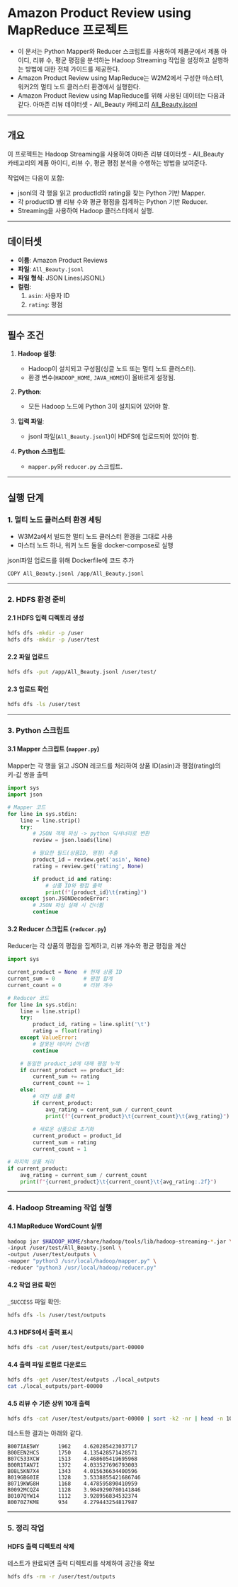 # Amazon Product Review using MapReduce 프로젝트

- 이 문서는 Python Mapper와 Reducer 스크립트를 사용하여 제품군에서 제품 아이디, 리뷰 수, 평균 평점을 분석하는 Hadoop Streaming 작업을 설정하고 실행하는 방법에 대한 전체 가이드를 제공한다.
- Amazon Product Review using MapReduce는 W2M2에서 구성한 마스터1, 워커2의 멀티 노드 클러스터 환경에서 실행한다.
- Amazon Product Review using MapReduce를 위해 사용된 데이터는 다음과 같다. 아마존 리뷰 데이터셋 - All_Beauty 카테고리 [All_Beauty.jsonl](https://amazon-reviews-2023.github.io/)

---

## **개요**

이 프로젝트는 Hadoop Streaming을 사용하여 아마존 리뷰 데이터셋 - All_Beauty 카테고리의 제품 아이디, 리뷰 수, 평균 평점 분석을 수행하는 방법을 보여준다. 

작업에는 다음이 포함:
- jsonl의 각 행을 읽고 productId와 rating을 찾는 Python 기반 Mapper.
- 각 productID 별 리뷰 수와 평균 평점을 집계하는 Python 기반 Reducer.
- Streaming을 사용하여 Hadoop 클러스터에서 실행.

---
## **데이터셋**
- **이름**: Amazon Product Reviews
- **파일**: `All_Beauty.jsonl`
- **파일 형식**: JSON Lines(JSONL)
- **컬럼**:
  1. `asin`: 사용자 ID
  2. `rating`: 평점

---

## **필수 조건**

1. **Hadoop 설정**:
   - Hadoop이 설치되고 구성됨(싱글 노드 또는 멀티 노드 클러스터).
   - 환경 변수(`HADOOP_HOME`, `JAVA_HOME`)이 올바르게 설정됨.

2. **Python**:
   - 모든 Hadoop 노드에 Python 3이 설치되어 있어야 함.

3. **입력 파일**:
   - jsonl 파일(`All_Beauty.jsonl`)이 HDFS에 업로드되어 있어야 함.

4. **Python 스크립트**:
   - `mapper.py`와 `reducer.py` 스크립트.

---

## **실행 단계**

### **1. 멀티 노드 클러스터 환경 세팅**
- W3M2a에서 빌드한 멀티 노드 클러스터 환경을 그대로 사용
- 마스터 노드 하나, 워커 노드 둘을 docker-compose로 실행


jsonl파일 업로드를 위해 Dockerfile에 코드 추가
```
COPY All_Beauty.jsonl /app/All_Beauty.jsonl
```
---

### **2. HDFS 환경 준비**

#### **2.1 HDFS 입력 디렉토리 생성**
```bash
hdfs dfs -mkdir -p /user
hdfs dfs -mkdir -p /user/test
```

#### **2.2  파일 업로드**
```bash
hdfs dfs -put /app/All_Beauty.jsonl /user/test/
```

#### **2.3 업로드 확인**
```bash
hdfs dfs -ls /user/test
```

---

### **3. Python 스크립트**

#### **3.1 Mapper 스크립트 (`mapper.py`)**
Mapper는 각 행을 읽고 JSON 레코드를 처리하여 상품 ID(asin)과 평점(rating)의 키-값 쌍을 출력
```python
import sys
import json

# Mapper 코드
for line in sys.stdin: 
    line = line.strip() 
    try:
        # JSON 객체 파싱 -> python 딕셔너리로 변환
        review = json.loads(line)

        # 필요한 필드(상품ID, 평점) 추출
        product_id = review.get('asin', None)
        rating = review.get('rating', None)

        if product_id and rating:
            # 상품 ID와 평점 출력
            print(f"{product_id}\t{rating}")
    except json.JSONDecodeError:
        # JSON 파싱 실패 시 건너뜀
        continue

```

#### **3.2 Reducer 스크립트 (`reducer.py`)**
Reducer는 각 상품의 평점을 집계하고, 리뷰 개수와 평균 평점을 계산
```python
import sys

current_product = None  # 현재 상품 ID
current_sum = 0         # 평점 합계
current_count = 0       # 리뷰 개수

# Reducer 코드
for line in sys.stdin:
    line = line.strip()
    try:
        product_id, rating = line.split('\t')
        rating = float(rating)
    except ValueError:
        # 잘못된 데이터 건너뜀
        continue

    # 동일한 product_id에 대해 평점 누적
    if current_product == product_id:
        current_sum += rating
        current_count += 1
    else:
        # 이전 상품 출력
        if current_product:
            avg_rating = current_sum / current_count
            print(f"{current_product}\t{current_count}\t{avg_rating}")
        
        # 새로운 상품으로 초기화
        current_product = product_id
        current_sum = rating
        current_count = 1

# 마지막 상품 처리
if current_product:
    avg_rating = current_sum / current_count
    print(f"{current_product}\t{current_count}\t{avg_rating:.2f}")

```

---

### **4. Hadoop Streaming 작업 실행**

#### **4.1 MapReduce WordCount 실행**
```bash
hadoop jar $HADOOP_HOME/share/hadoop/tools/lib/hadoop-streaming-*.jar \
-input /user/test/All_Beauty.jsonl \
-output /user/test/outputs \
-mapper "python3 /usr/local/hadoop/mapper.py" \
-reducer "python3 /usr/local/hadoop/reducer.py"
```

#### **4.2 작업 완료 확인**
`_SUCCESS` 파일 확인:
  ```bash
  hdfs dfs -ls /user/test/outputs
  ```

#### **4.3 HDFS에서 출력 표시**
```bash
hdfs dfs -cat /user/test/outputs/part-00000
```

#### **4.4 출력 파일 로컬로 다운로드**
```bash
hdfs dfs -get /user/test/outputs ./local_outputs
cat ./local_outputs/part-00000
```

#### **4.5 리뷰 수 기준 상위 10개 출력**
```bash
hdfs dfs -cat /user/test/outputs/part-00000 | sort -k2 -nr | head -n 10
```
테스트한 결과는 아래와 같다. 
```
B007IAE5WY      1962    4.620285423037717
B00EEN2HCS      1750    4.135428571428571
B07C533XCW      1513    4.468605419695968
B00R1TAN7I      1372    4.033527696793003
B08L5KN7X4      1343    4.015636634400596
B019GBG0IE      1328    3.5338855421686746
B0719KWG8H      1168    4.478595890410959
B0092MCQZ4      1128    3.9849290780141846
B0107QYW14      1112    3.928956834532374
B0070Z7KME      934     4.279443254817987
```

---

### **5. 정리 작업**

#### **HDFS 출력 디렉토리 삭제**
테스트가 완료되면 출력 디렉토리를 삭제하여 공간을 확보
```bash
hdfs dfs -rm -r /user/test/outputs
```

